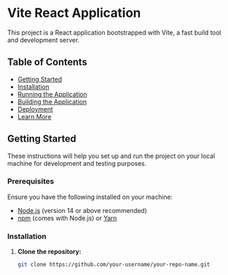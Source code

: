 # Vite React Application

This project is a React application bootstrapped with Vite, a fast build tool and development server.

## Table of Contents

- [Getting Started](#getting-started)
- [Installation](#installation)
- [Running the Application](#running-the-application)
- [Building the Application](#building-the-application)
- [Deployment](#deployment)
- [Learn More](#learn-more)

## Getting Started

These instructions will help you set up and run the project on your local machine for development and testing purposes.

### Prerequisites

Ensure you have the following installed on your machine:

- [Node.js](https://nodejs.org/) (version 14 or above recommended)
- [npm](https://www.npmjs.com/) (comes with Node.js) or [Yarn](https://yarnpkg.com/)

### Installation

1. **Clone the repository:**

   ```bash
   git clone https://github.com/your-username/your-repo-name.git
